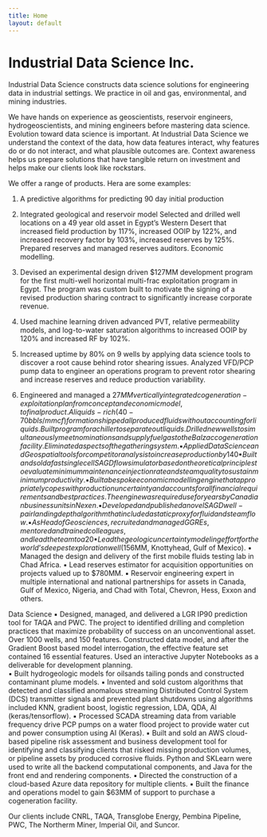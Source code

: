 ```yaml
---
title: Home
layout: default
---
```


# Industrial Data Science Inc.

Industrial Data Science constructs data science solutions for engineering data in industrial settings. We practice in oil and gas, environmental, and mining industries.

We have hands on experience as geoscientists, reservoir engineers, hydrogeoscientists, and mining engineers before mastering data science. Evolution toward data science is important. At Industrial Data Science we understand the context of the data, how data features interact, why features do or do not interact, and what plausible outcomes are. Context awareness helps us prepare solutions that have tangible return on investment and helps make our clients look like rockstars.

We offer a range of products. Hera are some examples:

1. A predictive algorithms for predicting 90 day initial production 

1. Integrated geological and reservoir model Selected and drilled well locations on a 49 year old asset in Egypt’s Western Desert that increased field production by 117%, increased OOIP by 122%, and increased recovery factor by 103%, increased reserves by 125%. Prepared reserves and managed reserves auditors. Economic modelling. 
2. Devised an experimental design driven $127MM development program for the first multi-well horizontal multi-frac exploitation program in Egypt. The program was custom built to motivate the signing of a revised production sharing contract to significantly increase corporate revenue.
3. Used machine learning driven advanced PVT, relative permeability models, and log-to-water saturation algorithms to increased OOIP by 120% and increased RF by 102%.
4. Increased uptime by 80% on 9 wells by applying data science tools to discover a root cause behind rotor shearing issues. Analyzed VFD/PCP pump data to engineer an operations program to prevent rotor shearing and increase reserves and reduce production variability. 
5. Engineered and managed a $27MM vertically integrated cogeneration-exploitation plan from concept and economic model, to final product. A liquids-rich (40-70bbls/mmcf) formation shipped all produced fluids without accounting for liquids. Built program for a chiller to separate out liquids. Drilled new wells to simultaneously meet nominations and supply fuel gas to the Balzac cogeneration facility. Eliminated aspects of the gathering system. 
▪	Applied Data Science and Geospatial tools for competitor analysis to increase production by 140%. Interrogated internal data, drilling applications, frac database, and competitor annual reports and news briefs to build and calibrate models of well performance.  Leveraged the data to revise the drilling program and devise a competitive frac program.
▪	Built and sold a fast single cell SAGD flow simulator based on theoretical principles to evaluate minimum maintenance injection rate and steam quality to sustain minimum productivity.
▪	Built a bespoke economic modelling engine that appropriately copes with production uncertainty and accounts for all financial requirements and best practices. The engine was required use for years by Canadian business units in Nexen.  
▪	Developed and published a novel SAGD well-pair landing depth algorithm that included a static proxy for fluid and steam flow.
▪	As Head of Geosciences, recruited and managed GGREs, mentored and trained colleagues, and lead the team to a 20% increase production in 8 months using reservoir modelling.  
▪	Lead the geologic uncertainty modeling effort for the world’s deepest exploration well ($156MM, Knottyhead, Gulf of Mexico).
▪	Managed the design and delivery of the first mobile fluids testing lab in Chad Africa. 
▪	Lead reserves estimator for acquisition opportunities on projects valued up to $780MM. 
▪	Reservoir engineering expert in multiple international and national partnerships for assets in Canada, Gulf of Mexico, Nigeria, and Chad with Total, Chevron, Hess, Exxon and others.

Data Science
▪	Designed, managed, and delivered a LGR IP90 prediction tool for TAQA and PWC. The project to identified drilling and completion practices that maximize probability of success on an unconventional asset. Over 1000 wells, and 150 features. Constructed data model, and after the Gradient Boost based model interrogation, the effective feature set contained 16 essential features. Used an interactive Jupyter Notebooks as a deliverable for development planning.  
▪	Built hydrogeologic models for oilsands tailing ponds and constructed contaminant plume models. 
▪	Invented and sold custom algorithms that detected and classified anomalous streaming Distributed Control System (DCS) transmitter signals and prevented plant shutdowns using algorithms included KNN, gradient boost, logistic regression, LDA, QDA, AI (keras/tensorflow). 
▪	Processed SCADA streaming data from variable frequency drive PCP pumps on a water flood project to provide water cut and power consumption using AI (Keras). 
▪	Built and sold an AWS cloud-based pipeline risk assessment and business development tool for identifying and classifying clients that risked missing production volumes, or pipeline assets by produced corrosive fluids. Python and SKLearn were used to write all the backend computational components, and Java for the front end and rendering components. 
▪	Directed the construction of a cloud-based Azure data repository for multiple clients.
▪	Built the finance and operations model to gain $63MM of support to purchase a cogeneration facility.


Our clients include CNRL, TAQA, Transglobe Energy, Pembina Pipeline, PWC, The Northerm Miner, Imperial Oil, and Suncor.
